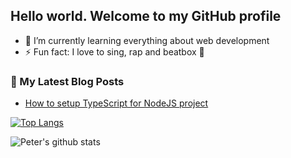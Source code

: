 ## Hello world. Welcome to my GitHub profile

- 🌱 I’m currently learning everything about web development
- ⚡ Fun fact: I love to sing, rap and beatbox 🎤


### 📝 My Latest Blog Posts
<!-- BLOG-POST-LIST:START -->
- [How to setup TypeScript for NodeJS project](https://dev.to/peterphan1996/how-to-setup-typescript-for-nodejs-project-3fnf)
<!-- BLOG-POST-LIST:END -->
<!--
**peterphan1996/peterphan1996** is a ✨ _special_ ✨ repository because its `README.md` (this file) appears on your GitHub profile.

Here are some ideas to get you started:

- 🔭 I’m currently working on ...

- 👯 I’m looking to collaborate on ...
- 🤔 I’m looking for help with ...
- 💬 Ask me about ...
- 📫 How to reach me: ...
- 😄 Pronouns: ...

-->
[![Top Langs](https://github-readme-stats.vercel.app/api/top-langs/?username=peterphan1996&layout=compact)](https://github.com/anuraghazra/github-readme-stats)

![Peter's github stats](https://github-readme-stats.vercel.app/api?username=peterphan1996&show_icons=true&count_private=true)
